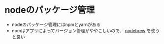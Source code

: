 # nodeのパッケージ管理

- nodeのパッケージ管理にはnpmとyarnがある
- npmはアプリによってバージョン管理がややこしいので、 [nodebrew](https://github.com/hokaccha/nodebrew) を使うと良い
